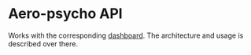 # Aero-psycho API

Works with the corresponding [dashboard](https://github.com/mikael-wants-to-visit-disneyland/aero-psycho-dashboard). The architecture and usage is described over there.
